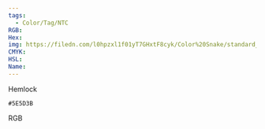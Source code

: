 ```yaml
---
tags:
  - Color/Tag/NTC
RGB:
Hex:
img: https://filedn.com/l0hpzxl1f01yT7GHxtF8cyk/Color%20Snake/standard_csv_to_svg/%23/5E5D3B.svg
CMYK:
HSL:
Name:
---
```

Hemlock
```palette
#5E5D3B
```
RGB
